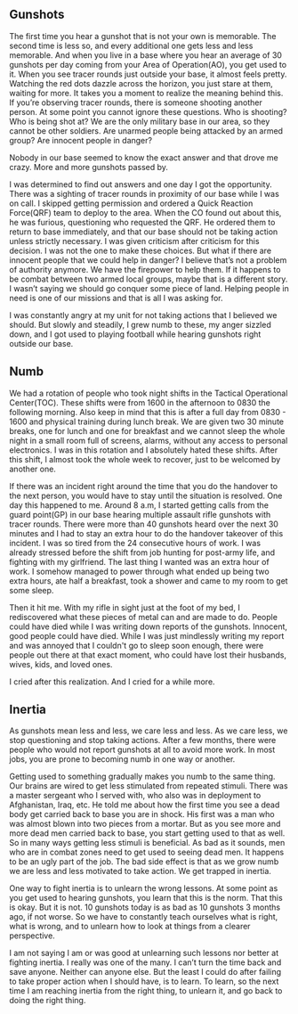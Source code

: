 ## Gunshots
The first time you hear a gunshot that is not your own is memorable. The second time is less so, and every additional one gets less and less memorable. And when you live in a base where you hear an average of 30 gunshots per day coming from your Area of Operation(AO), you get used to it. When you see tracer rounds just outside your base, it almost feels pretty. Watching the red dots dazzle across the horizon, you just stare at them, waiting for more. It takes you a moment to realize the meaning behind this. If you’re observing tracer rounds, there is someone shooting another person. At some point you cannot ignore these questions. Who is shooting? Who is being shot at? We are the only military base in our area, so they cannot be other soldiers. Are unarmed people being attacked by an armed group? Are innocent people in danger?

Nobody in our base seemed to know the exact answer and that drove me crazy. More and more gunshots passed by.

I was determined to find out answers and one day I got the opportunity. There was a sighting of tracer rounds in proximity of our base while I was on call. I skipped getting permission and ordered a Quick Reaction Force(QRF) team to deploy to the area. When the CO found out about this, he was furious, questioning who requested the QRF. He ordered them to return to base immediately, and that our base should not be taking action unless strictly necessary. I was given criticism after criticism for this decision. I was not the one to make these choices. But what if there are innocent people that we could help in danger? I believe that’s not a problem of authority anymore. We have the firepower to help them. If it happens to be combat between two armed local groups, maybe that is a different story. I wasn’t saying we should go conquer some piece of land. Helping people in need is one of our missions and that is all I was asking for.

I was constantly angry at my unit for not taking actions that I believed we should. But slowly and steadily, I grew numb to these, my anger sizzled down, and I got used to playing football while hearing gunshots right outside our base.

## Numb
We had a rotation of people who took night shifts in the Tactical Operational Center(TOC). These shifts were from 1600 in the afternoon to 0830 the following morning. Also keep in mind that this is after a full day from 0830 - 1600 and physical training during lunch break. We are given two 30 minute breaks, one for lunch and one for breakfast and we cannot sleep the whole night in a small room full of screens, alarms, without any access to personal electronics.
I was in this rotation and I absolutely hated these shifts. After this shift, I almost took the whole week to recover, just to be welcomed by another one.

If there was an incident right around the time that you do the handover to the next person, you would have to stay until the situation is resolved. One day this happened to me. Around 8 a.m, I started getting calls from the guard point(GP) in our base hearing multiple assault rifle gunshots with tracer rounds. There were more than 40 gunshots heard over the next 30 minutes and I had to stay an extra hour to do the handover takeover of this incident. I was so tired from the 24 consecutive hours of work. I was already stressed before the shift from job hunting for post-army life, and fighting with my girlfriend. The last thing I wanted was an extra hour of work. I somehow managed to power through what ended up being two extra hours, ate half a breakfast, took a shower and came to my room to get some sleep.

Then it hit me. With my rifle in sight just at the foot of my bed, I rediscovered what these pieces of metal can and are made to do. People could have died while I was writing down reports of the gunshots. Innocent, good people could have died. While I was just mindlessly writing my report and was annoyed that I couldn't go to sleep soon enough, there were people out there at that exact moment, who could have lost their husbands, wives, kids, and loved ones. 

I cried after this realization. And I cried for a while more.

## Inertia
As gunshots mean less and less, we care less and less. As we care less, we stop questioning and stop taking actions. After a few months, there were people who would not report gunshots at all to avoid more work. In most jobs, you are prone to becoming numb in one way or another.

Getting used to something gradually makes you numb to the same thing. Our brains are wired to get less stimulated from repeated stimuli. There was a master sergeant who I served with, who also was in deployment to Afghanistan, Iraq, etc. He told me about how the first time you see a dead body get carried back to base you are in shock. His first was a man who was almost blown into two pieces from a mortar. But as you see more and more dead men carried back to base, you start getting used to that as well. So in many ways getting less stimuli is beneficial. As bad as it sounds, men who are in combat zones need to get used to seeing dead men. It happens to be an ugly part of the job. The bad side effect is that as we grow numb we are less and less motivated to take action. We get trapped in inertia.

One way to fight inertia is to unlearn the wrong lessons. At some point as you get used to hearing gunshots, you learn that this is the norm. That this is okay. But it is not. 10 gunshots today is as bad as 10 gunshots 3 months ago, if not worse. So we have to constantly teach ourselves what is right, what is wrong, and to unlearn  how to look at things from a clearer perspective.

I am not saying I am or was good at unlearning such lessons nor better at fighting inertia. I really was one of the many. I can’t turn the time back and save anyone. Neither can anyone else. But the least I could do after failing to take proper action when I should have, is to learn. To learn, so the next time I am reaching inertia from the right thing, to unlearn it, and go back to doing the right thing.
